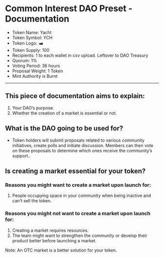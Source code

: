 # Common Interest DAO Preset - Documentation

- Token Name: Yacht
- Token Symbol: YCH
- Token Logo: 🛥
- Token Supply: 100
- Recipients: 1 to each wallet in csv upload. Leftover to DAO Treasury
- Quorum: 1%
- Voting Period: 36 hours
- Proposal Weight: 1 Token
- Mint Authority is Burnt

---

## This piece of documentation aims to explain: 

1. Your DAO’s purpose.
2. Whether the creation of a market is essential or not.

## What is the DAO going to be used for?

- Token holders will submit proposals related to various community initiatives, create polls and initiate discussion. Members can then vote on these proposals to determine which ones receive the community’s support..

## Is creating a market essential for your token?

### Reasons you might want to create a market upon launch for:

1. People occupying space in your community when being inactive and can’t sell the token.

### Reasons you might not want to create a market upon launch for:

1. Creating a market requires resources.
2. The team might want to strengthen the community or develop their product better before launching a market.

Note: An OTC market is a better solution for your token.
